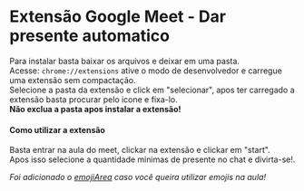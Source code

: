 # Extensão Google Meet - Dar presente automatico  
  
Para instalar basta baixar os arquivos e deixar em uma pasta.  
Acesse: `chrome://extensions` ative o modo de desenvolvedor e carregue uma extensão sem compactação.  
Selecione a pasta da extensão e click em "selecionar", apos ter carregado a extensão basta procurar pelo icone e fixa-lo.    
**Não exclua a pasta apos instalar a extensão!**  

#### Como utilizar a extensão ##  
  
Basta entrar na aula do meet, clickar na extensão e clickar em "start".  
Apos isso selecione a quantidade minimas de presente no chat e divirta-se!.  
  
*Foi adicionado o [emojiArea](https://github.com/dgrfps/EmojiArea) caso você queira utilizar emojis na aula!*
